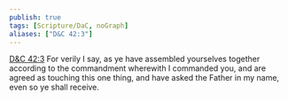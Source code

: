 ```yaml
---
publish: true
tags: [Scripture/DaC, noGraph]
aliases: ["D&C 42:3"]
---
```

[D&C 42:3](https://churchofjesuschrist.org/study/scriptures/dc-testament/dc/42?lang=eng&id=p3#p3) For verily I say, as ye have assembled yourselves together according to the commandment wherewith I commanded you, and are agreed as touching this one thing, and have asked the Father in my name, even so ye shall receive.

